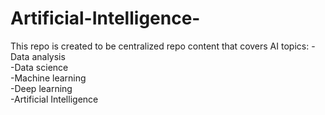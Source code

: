 # Artificial-Intelligence-
This repo is created to be centralized repo content that covers AI topics: 
-Data analysis  
-Data science  
-Machine learning  
-Deep learning  
-Artificial Intelligence
